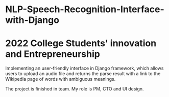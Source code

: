 # NLP-Speech-Recognition-Interface-with-Django
# 2022 College Students' innovation and Entrepreneurship

Implementing an user-friendly interface in Django framework, which allows users to upload an audio file and returns the parse result with a link to the Wikipedia page of words with ambiguous meanings.

The project is finished in team. My role is PM, CTO and UI design.
